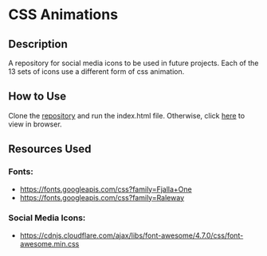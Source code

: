 # CSS Animations

## Description
A repository for social media icons to be used in future projects. Each of the 13 sets of icons use a different form of css animation. 

## How to Use
Clone the [repository](https://github.com/mjbuchman/css-animations) and run the index.html file. Otherwise, click [here](http://cssanimations.atwebpages.com/) to view in browser.

## Resources Used
### Fonts:
- https://fonts.googleapis.com/css?family=Fjalla+One
- https://fonts.googleapis.com/css?family=Raleway
### Social Media Icons:
- https://cdnjs.cloudflare.com/ajax/libs/font-awesome/4.7.0/css/font-awesome.min.css
